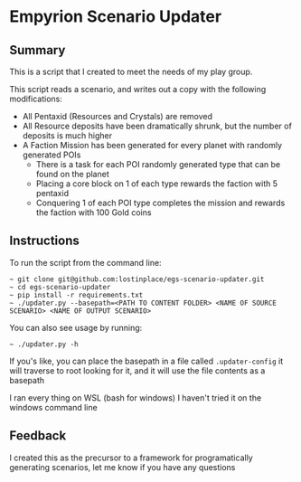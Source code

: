 # Empyrion Scenario Updater

## Summary

This is a script that I created to meet the needs of my play group.

This script reads a scenario, and writes out a copy with the following modifications:

* All Pentaxid (Resources and Crystals) are removed
* All Resource deposits have been dramatically shrunk, but the number of deposits is much higher
* A Faction Mission has been generated for every planet with randomly generated POIs
  * There is a task for each POI randomly generated type that can be found on the planet
  * Placing a core block on 1 of each type rewards the faction with 5 pentaxid
  * Conquering 1 of each POI type completes the mission and rewards the faction with 100 Gold coins


## Instructions
To run the script from the command line:

```
~ git clone git@github.com:lostinplace/egs-scenario-updater.git
~ cd egs-scenario-updater
~ pip install -r requirements.txt
~ ./updater.py --basepath=<PATH TO CONTENT FOLDER> <NAME OF SOURCE SCENARIO> <NAME OF OUTPUT SCENARIO>
```

You can also see usage by running:

```
~ ./updater.py -h
```

If you's like, you can place the basepath in a file called `.updater-config`  it will traverse to root looking for it, and it will use the file contents as a basepath

I ran every thing on WSL (bash for windows) I haven't tried it on the windows command line

## Feedback

I created this as the precursor to a framework for programatically generating scenarios, let me know if you have any questions

